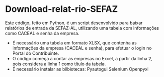 # Download-relat-rio-SEFAZ
Este código, feito em Python, é um script desenvolvido para baixar relatórios de entrada da SEFAZ-AL, utilizando uma tabela com informações como CACEAL e senha da empresa. 

- É necessário uma tabela em formato XLSX, que contenha as informações da empresa (CACEAL e senha), para efetuar o login no Portal do Contribuinte.
- O código começa a contar as empresas no Excel, a partir da linha 2, pois considera a linha 1 como título da tabela.
- É necessário instalar as bilbiotecas:
    Pyautogui
    Selenium
    Openpyxl
    
